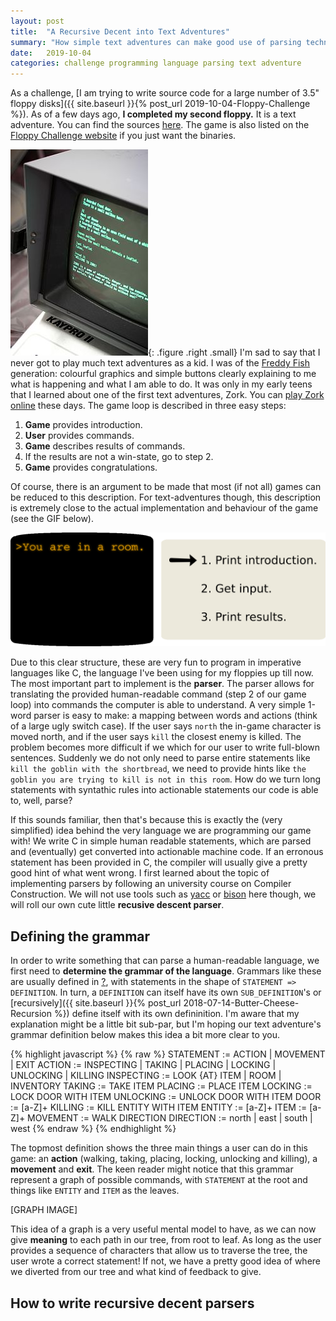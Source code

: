```yaml
---
layout: post
title:  "A Recursive Decent into Text Adventures"
summary: "How simple text adventures can make good use of parsing techniques."
date:   2019-10-04
categories: challenge programming language parsing text adventure
---
```


As a challenge, [I am trying to write source code for a large number of 3.5" floppy disks]({{ site.baseurl }}{% post_url 2019-10-04-Floppy-Challenge %}). As of a few days ago, **I completed my second floppy.** It is a text adventure. You can find the sources [here](https://github.com/LucvandenBrand/FloppyChallenge/tree/master/floppies/text-adventure). The game is also listed on the [Floppy Challenge website](https://floppychallenge.com) if you just want the binaries.

![Tiled Image](/assets/posts/2020-2-23-Text-adventure/Zork_photo.jpg "Photo from Wikipedia."){: .figure .right .small}
I'm sad to say that I never got to play much text adventures as a kid. I was of the [Freddy Fish](https://en.wikipedia.org/wiki/Freddi_Fish) generation: colourful graphics and simple buttons clearly explaining to me what is happening and what I am able to do. It was only in my early teens that I learned about one of the first text adventures, Zork. You can [play Zork online](https://archive.org/details/msdos_Zork_I_-_The_Great_Underground_Empire_1980) these days. The game loop is described in three easy steps:

1. **Game** provides introduction.
2. **User** provides commands.
3. **Game** describes results of commands.
4. If the results are not a win-state, go to step 2.
5. **Game** provides congratulations.

Of course, there is an argument to be made that most (if not all) games can be reduced to this description. For text-adventures though, this description is extremely close to the actual implementation and behaviour of the game (see the GIF below).

![Animated Game Loop](/assets/posts/2020-2-23-Text-adventure/game_loop.gif "The game loop.")

Due to this clear structure, these are very fun to program in imperative languages like C, the language I've been using for my floppies up till now. The most important part to implement is the **parser**. The parser allows for translating the provided human-readable command (step 2 of our game loop) into commands the computer is able to understand. A very simple 1-word parser is easy to make: a mapping between words and actions (think of a large ugly switch case). If the user says `north` the in-game character is moved north, and if the user says `kill` the closest enemy is killed. The problem becomes more difficult if we which for our user to write full-blown sentences. Suddenly we do not only need to parse entire statements like `kill the goblin with the shortbread`, we need to provide hints like `the goblin you are trying to kill is not in this room`. How do we turn long statements with syntathic rules into actionable statements our code is able to, well, parse?

If this sounds familiar, then that's because this is exactly the (very simplified) idea behind the very language we are programming our game with! We write C in simple human readable statements, which are parsed and (eventually) get converted into actionable machine code. If an erronous statement has been provided in C, the compiler will usually give a pretty good hint of what went wrong. I first learned about the topic of implementing parsers by following an university course on Compiler Construction. We will not use tools such as [yacc]() or [bison]() here though, we will roll our own cute little **recusive descent parser**.

## Defining the grammar
In order to write something that can parse a human-readable language, we first need to **determine the grammar of the language**. Grammars like these are usually defined in [?](), with statements in the shape of `STATEMENT => DEFINITION`. In turn, a `DEFINITION` can itself have its own `SUB_DEFINITION`'s or [recursively]({{ site.baseurl }}{% post_url 2018-07-14-Butter-Cheese-Recursion %}) define itself with its own defininition. I'm aware that my explanation might be a little bit sub-par, but I'm hoping our text adventure's grammar definition below makes this idea a bit more clear to you.

{% highlight javascript %}
{% raw %}
STATEMENT := ACTION | MOVEMENT | EXIT
ACTION := INSPECTING | TAKING | PLACING | LOCKING | UNLOCKING | KILLING
INSPECTING := LOOK {AT} ITEM | ROOM | INVENTORY
TAKING := TAKE ITEM
PLACING := PLACE ITEM
LOCKING := LOCK DOOR WITH ITEM
UNLOCKING := UNLOCK DOOR WITH ITEM
DOOR := [a-Z]+
KILLING := KILL ENTITY WITH ITEM
ENTITY := [a-Z]+
ITEM := [a-Z]+
MOVEMENT := WALK DIRECTION
DIRECTION := north | east | south | west
{% endraw %}
{% endhighlight %}

The topmost definition shows the three main things a user can do in this game: an **action** (walking, taking, placing, locking, unlocking and killing), a **movement** and **exit**. The keen reader might notice that this grammar represent a graph of possible commands, with `STATEMENT` at the root and things like `ENTITY` and `ITEM` as the leaves.

[GRAPH IMAGE]

This idea of a graph is a very useful mental model to have, as we can now give **meaning** to each path in our tree, from root to leaf. As long as the user provides a sequence of characters that allow us to traverse the tree, the user wrote a correct statement! If not, we have a pretty good idea of where we diverted from our tree and what kind of feedback to give.

## How to write recursive decent parsers